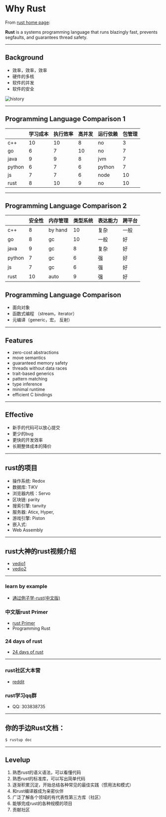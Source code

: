 # Why Rust

From [rust home page](https://www.rust-lang.org/en-US/):

**Rust** is a systems programming language that runs blazingly fast, prevents segfaults, and guarantees thread safety.


---

## Background

- 效率，效率，效率
- 硬件的多核
- 软件的并发
- 软件的安全

![history](https://www.ibm.com/developerworks/library/os-developers-know-rust/Figure01.png)

---

## Programming Language Comparison 1

|         |学习成本  | 执行效率| 高并发 | 运行依赖 | 包管理  |
|---------|---------|---------|-------|---------|---------|
| c++     |    10   |    10   |  8    |   no    |    3    |
| go      |    6    |    7    |  10   |   no    |    7    |
| java    |    9    |    9    |  8    |   jvm   |    7    |
| python  |    6    |    7    |  6    | python  |    7    |
| js      |    7    |    7    |  6    | node    |    10   |
| rust    |    8    |    10   |  9    |   no    |    10   |


---

## Programming Language Comparison 2

|         |安全性   |内存管理  |类型系统| 表达能力 | 跨平台  |
|---------|---------|---------|-------|---------|---------|
| c++     |    8    | by hand |  10   | 复杂    |  一般    |
| go      |    8    |    gc   |  10   | 一般    |  好     |
| java    |    9    |    gc   |  8    | 复杂    |  好     |
| python  |    7    |    gc   |  6    | 强      |  好     |
| js      |    7    |    gc   |  6    | 强      |  好     |
| rust    |    10   |  auto   |  9    | 强      |  好     |


## Programming Language Comparison

- 面向对象
- 函数式编程 （stream，iterator）
- 元编译（generic，宏， 反射）

---

## Features

* zero-cost abstractions
* move semantics
* guaranteed memory safety
* threads without data races
* trait-based generics
* pattern matching
* type inference
* minimal runtime
* efficient C bindings

---

## Effective

- 新手的代码可以放心提交
- 更少的bug
- 更快的开发效率
- 长期整体成本的降价

---

## rust的项目

- 操作系统: Redox
- 数据库: TiKV
- 浏览器内核：Servo
- 区块链: parity
- 搜索引擎: tanvity
- 服务器: Aticx, Hyper,
- 游戏引擎: Piston
- 嵌入式: 
- Web Assembly

---

## rust大神的rust视频介绍
- [vedio1](https://www.youtube.com/watch?v=agzf6ftEsLU)
- [vedio2](https://www.youtube.com/watch?v=lO1z-7cuRYI)

---

### learn by example
- [通过例子学-rust(中文版)](https://rustwiki.org/zh-CN//rust-by-example/index.html)

### 中文版rust Primer
- [rust Primer](https://rustcc.gitbooks.io/rustprimer/content/)
- Programming Rust

### 24 days of rust
- [24 days of rust](http://zsiciarz.github.io/24daysofrust/)

---
 
### rust社区大本营
- [reddit](https://www.reddit.com/r/rust/)

### rust学习qq群
- QQ: 303838735

---

## 你的手边Rust文档：
```sh
$ rustup doc
```

---

## Levelup

1. 熟悉rust的语义语法，可以看懂代码
2. 熟悉rust的标准库，可以写出简单代码
3. 逐渐积累沉淀，开始总结各种常见的最佳实践（惯用法和模式）
4. 和rust编译器成为亲密伙伴
5. 广泛了解各个领域的有代表性第三方库（社区）
6. 能够完成rust的各种规模的项目
7. 贡献社区

